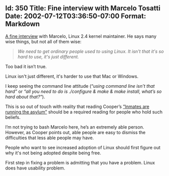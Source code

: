 Id: 350
Title: Fine interview with Marcelo Tosatti
Date: 2002-07-12T03:36:50-07:00
Format: Markdown
--------------
[A fine interview](http://www.zdnet.com/article/marcelo-tosatti-the-future-is-linux/) with
Marcelo, Linux 2.4 kernel maintainer. He says many wise things, but not all of them wise:

> *We need to get ordinary people used to using Linux. It isn't that
> it's so hard to use, it's just different.*

Too bad it isn’t true.

Linux isn't just different, it's harder to use that Mac or Windows.

I keep seeing the command line attitude (“*using command line isn’t that hard”* or *“all you need to do is ./configure & make & make install, what’s so hard about
that?”*).

This is so out of touch with reality that reading Cooper’s
[”Inmates are running the
asylum”](https://www.amazon.com/exec/obidos/ASIN/0672316498/) should be a
required reading for people who hold such beliefs.

I’m not trying to bash Marcelo here, he’s an extremely able person. However,
as Cooper points out, able people are easy to dismiss the difficulties
that less able people may have.

People who want to see increased adoption of Linux should first figure out
why it's not being adopted despite being free.

First step in fixing a problem is admitting that you have a problem. Linux does have usability problem.
